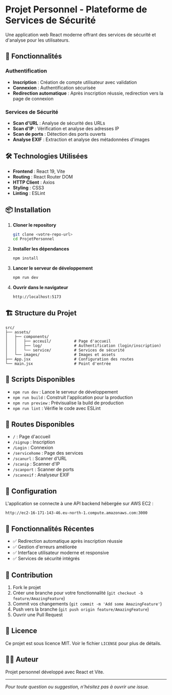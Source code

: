 # Projet Personnel - Plateforme de Services de Sécurité

Une application web React moderne offrant des services de sécurité et d'analyse pour les utilisateurs.

## 🚀 Fonctionnalités

### Authentification
- **Inscription** : Création de compte utilisateur avec validation
- **Connexion** : Authentification sécurisée
- **Redirection automatique** : Après inscription réussie, redirection vers la page de connexion

### Services de Sécurité
- **Scan d'URL** : Analyse de sécurité des URLs
- **Scan d'IP** : Vérification et analyse des adresses IP
- **Scan de ports** : Détection des ports ouverts
- **Analyse EXIF** : Extraction et analyse des métadonnées d'images

## 🛠️ Technologies Utilisées

- **Frontend** : React 19, Vite
- **Routing** : React Router DOM
- **HTTP Client** : Axios
- **Styling** : CSS3
- **Linting** : ESLint

## 📦 Installation

1. **Cloner le repository**
   ```bash
   git clone <votre-repo-url>
   cd ProjetPersonnel
   ```

2. **Installer les dépendances**
   ```bash
   npm install
   ```

3. **Lancer le serveur de développement**
   ```bash
   npm run dev
   ```

4. **Ouvrir dans le navigateur**
   ```
   http://localhost:5173
   ```

## 🏗️ Structure du Projet

```
src/
├── assets/
│   ├── components/
│   │   ├── acceuil/          # Page d'accueil
│   │   ├── log/              # Authentification (login/inscription)
│   │   └── service/          # Services de sécurité
│   └── images/               # Images et assets
├── App.jsx                   # Configuration des routes
└── main.jsx                  # Point d'entrée
```

## 🚦 Scripts Disponibles

- `npm run dev` : Lance le serveur de développement
- `npm run build` : Construit l'application pour la production
- `npm run preview` : Prévisualise la build de production
- `npm run lint` : Vérifie le code avec ESLint

## 🔗 Routes Disponibles

- `/` : Page d'accueil
- `/signup` : Inscription
- `/Login` : Connexion
- `/servicehome` : Page des services
- `/scanurl` : Scanner d'URL
- `/scanip` : Scanner d'IP
- `/scanport` : Scanner de ports
- `/scanexif` : Analyseur EXIF

## 🔧 Configuration

L'application se connecte à une API backend hébergée sur AWS EC2 :
```
http://ec2-16-171-143-46.eu-north-1.compute.amazonaws.com:3000
```

## 📝 Fonctionnalités Récentes

- ✅ Redirection automatique après inscription réussie
- ✅ Gestion d'erreurs améliorée
- ✅ Interface utilisateur moderne et responsive
- ✅ Services de sécurité intégrés

## 🤝 Contribution

1. Fork le projet
2. Créer une branche pour votre fonctionnalité (`git checkout -b feature/AmazingFeature`)
3. Commit vos changements (`git commit -m 'Add some AmazingFeature'`)
4. Push vers la branche (`git push origin feature/AmazingFeature`)
5. Ouvrir une Pull Request

## 📄 Licence

Ce projet est sous licence MIT. Voir le fichier `LICENSE` pour plus de détails.

## 👨‍💻 Auteur

Projet personnel développé avec React et Vite.

---

*Pour toute question ou suggestion, n'hésitez pas à ouvrir une issue.*